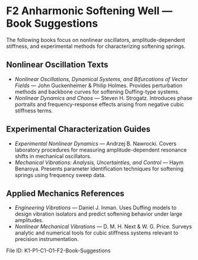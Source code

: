 # F2 Anharmonic Softening Well — Book Suggestions

The following books focus on nonlinear oscillators, amplitude-dependent stiffness, and experimental methods for characterizing softening springs.

## Nonlinear Oscillation Texts
- *Nonlinear Oscillations, Dynamical Systems, and Bifurcations of Vector Fields* — John Guckenheimer & Philip Holmes. Provides perturbation methods and backbone curves for softening Duffing-type systems.
- *Nonlinear Dynamics and Chaos* — Steven H. Strogatz. Introduces phase portraits and frequency-response effects arising from negative cubic stiffness terms.

## Experimental Characterization Guides
- *Experimental Nonlinear Dynamics* — Andrzej B. Nawrocki. Covers laboratory procedures for measuring amplitude-dependent resonance shifts in mechanical oscillators.
- *Mechanical Vibrations: Analysis, Uncertainties, and Control* — Haym Benaroya. Presents parameter identification techniques for softening springs using frequency sweep data.

## Applied Mechanics References
- *Engineering Vibrations* — Daniel J. Inman. Uses Duffing models to design vibration isolators and predict softening behavior under large amplitudes.
- *Nonlinear Mechanical Vibrations* — D. M. H. Next & W. G. Price. Surveys analytic and numerical tools for cubic stiffness systems relevant to precision instrumentation.

File ID: K1-P1-C1-O1-F2-Book-Suggestions
